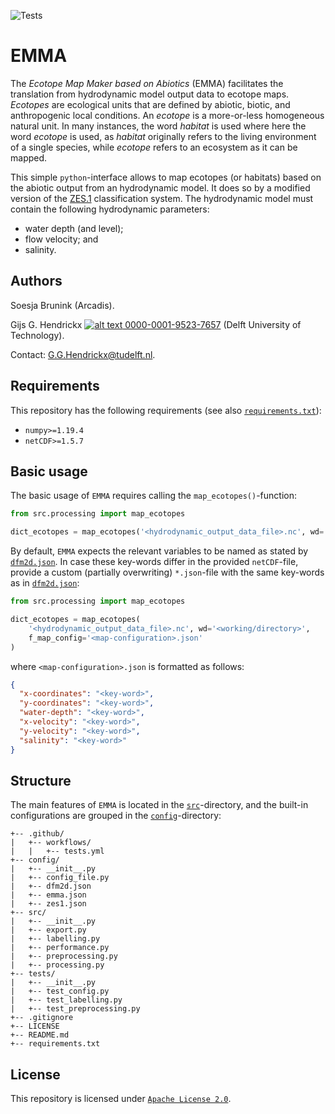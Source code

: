 ![Tests](https://github.com/ghendrickx/EMMA/actions/workflows/tests.yml/badge.svg)

# EMMA
The _Ecotope Map Maker based on Abiotics_ (EMMA) facilitates the translation from hydrodynamic model output data to 
ecotope maps. _Ecotopes_ are ecological units that are defined by abiotic, biotic, and anthropogenic local conditions.
An _ecotope_ is a more-or-less homogeneous natural unit. In many instances, the word _habitat_ is used where here the 
word _ecotope_ is used, as _habitat_ originally refers to the living environment of a single species, while _ecotope_ 
refers to an ecosystem as it can be mapped.

This simple `python`-interface allows to map ecotopes (or habitats) based on the abiotic output from an hydrodynamic 
model. It does so by a modified version of the [ZES.1](https://edepot.wur.nl/174540) classification system. The
hydrodynamic model must contain the following hydrodynamic parameters:
-   water depth (and level);
-   flow velocity; and
-   salinity.

## Authors
Soesja Brunink (Arcadis).

Gijs G. Hendrickx 
[![alt text](https://camo.githubusercontent.com/e1ec0e2167b22db46b0a5d60525c3e4a4f879590a04c370fef77e6a7e00eb234/68747470733a2f2f696e666f2e6f726369642e6f72672f77702d636f6e74656e742f75706c6f6164732f323031392f31312f6f726369645f31367831362e706e67) 0000-0001-9523-7657](https://orcid.org/0000-0001-9523-7657)
(Delft University of Technology).

Contact: [G.G.Hendrickx@tudelft.nl](mailto:G.G.Hendrickx@tudelft.nl?subject=[GitHub]%20ANNESI: ).

## Requirements
This repository has the following requirements (see also [`requirements.txt`](requirements.txt)):
- `numpy>=1.19.4`
- `netCDF>=1.5.7`

## Basic usage
The basic usage of `EMMA` requires calling the `map_ecotopes()`-function:
```python
from src.processing import map_ecotopes

dict_ecotopes = map_ecotopes('<hydrodynamic_output_data_file>.nc', wd='<working/directory>')
```
By default, `EMMA` expects the relevant variables to be named as stated by [`dfm2d.json`](config/dfm2d.json). In case
these key-words differ in the provided `netCDF`-file, provide a custom (partially overwriting) `*.json`-file with the
same key-words as in [`dfm2d.json`](config/dfm2d.json):
```python
from src.processing import map_ecotopes

dict_ecotopes = map_ecotopes(
    '<hydrodynamic_output_data_file>.nc', wd='<working/directory>',
    f_map_config='<map-configuration>.json'
)
```
where `<map-configuration>.json` is formatted as follows:
```json
{
  "x-coordinates": "<key-word>",
  "y-coordinates": "<key-word>",
  "water-depth": "<key-word>",
  "x-velocity": "<key-word>",
  "y-velocity": "<key-word>",
  "salinity": "<key-word>"
}
```

## Structure
The main features of `EMMA` is located in the [`src`](src)-directory, and the built-in configurations are grouped in the
[`config`](config)-directory:
```
+-- .github/
|   +-- workflows/
|   |   +-- tests.yml
+-- config/
|   +-- __init__.py
|   +-- config_file.py
|   +-- dfm2d.json
|   +-- emma.json
|   +-- zes1.json
+-- src/
|   +-- __init__.py
|   +-- export.py
|   +-- labelling.py
|   +-- performance.py
|   +-- preprocessing.py
|   +-- processing.py
+-- tests/
|   +-- __init__.py
|   +-- test_config.py
|   +-- test_labelling.py
|   +-- test_preprocessing.py
+-- .gitignore
+-- LICENSE
+-- README.md
+-- requirements.txt
```

## License
This repository is licensed under [`Apache License 2.0`](LICENSE).
